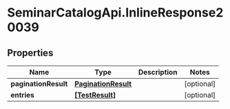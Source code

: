 # SeminarCatalogApi.InlineResponse20039

## Properties
Name | Type | Description | Notes
------------ | ------------- | ------------- | -------------
**paginationResult** | [**PaginationResult**](PaginationResult.md) |  | [optional] 
**entries** | [**[TestResult]**](TestResult.md) |  | [optional] 


